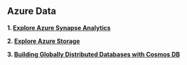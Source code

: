 ## Azure Data

**1. [Explore Azure Synapse Analytics](https://microsoftlearning.github.io/dp-203-azure-data-engineer/Instructions/Labs/01-Explore-Azure-Synapse.html)**

**2. [Explore Azure Storage](https://microsoftlearning.github.io/DP-900T00A-Azure-Data-Fundamentals/Instructions/Labs/dp900-02-storage-lab.html)**

**3. [Building Globally Distributed Databases with Cosmos DB](https://github.com/pankajcloudthat/datalab/blob/main/dp-200-04_instructions.md)**
